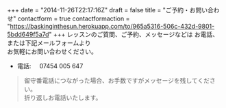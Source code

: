 +++
date = "2014-11-26T22:17:16Z"
draft = false
title = "ご予約・お問い合わせ"
contactform = true
contactformaction = "https://baskinginthesun.herokuapp.com/to/965a5316-506c-432d-9801-5bdd649f5a7d"
+++
レッスンのご質問、ご予約、メッセージなどは
お電話、または下記メールフォームより<br>
お気軽にお問い合わせください。

* 電話:&nbsp;&nbsp;&nbsp;&nbsp;&nbsp;07454 005 647

> 留守番電話につながった場合、お手数ですがメッセージを残してください。<br>
  折り返しお電話いたします。
